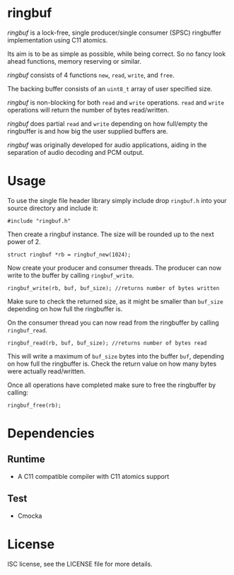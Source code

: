 ringbuf
=======

*ringbuf* is a lock-free, single producer/single consumer (SPSC) ringbuffer
implementation using C11 atomics.

Its aim is to be as simple as possible, while being correct. So no fancy
look ahead functions, memory reserving or similar.

*ringbuf* consists of 4 functions `new`, `read`, `write`, and `free`.

The backing buffer consists of an `uint8_t` array of user specified size.

*ringbuf* is non-blocking for both `read` and `write` operations. `read` and
`write` operations will return the number of bytes read/written.

*ringbuf* does partial `read` and `write` depending on how full/empty the
ringbuffer is and how big the user supplied buffers are.

*ringbuf* was originally developed for audio applications, aiding in the
separation of audio decoding and PCM output.

Usage
=====

To use the single file header library simply include drop `ringbuf.h` into
your source directory and include it:

    #include "ringbuf.h"

Then create a ringbuf instance. The size will be rounded up to the next power
of 2.

    struct ringbuf *rb = ringbuf_new(1024);

Now create your producer and consumer threads. The producer can now write to
the buffer by calling `ringbuf_write`.

    ringbuf_write(rb, buf, buf_size); //returns number of bytes written

Make sure to check the returned size, as it might be smaller than `buf_size`
depending on how full the ringbuffer is.

On the consumer thread you can now read from the ringbuffer by calling
`ringbuf_read`.

    ringbuf_read(rb, buf, buf_size); //returns number of bytes read

This will write a maximum of `buf_size` bytes into the buffer `buf`, depending
on how full the ringbuffer is. Check the return value on how many bytes
were actually read/written.

Once all operations have completed make sure to free the ringbuffer by calling:

    ringbuf_free(rb);

Dependencies
============

Runtime
-------

* A C11 compatible compiler with C11 atomics support

Test
----

* Cmocka

License
=======

ISC license, see the LICENSE file for more details.

